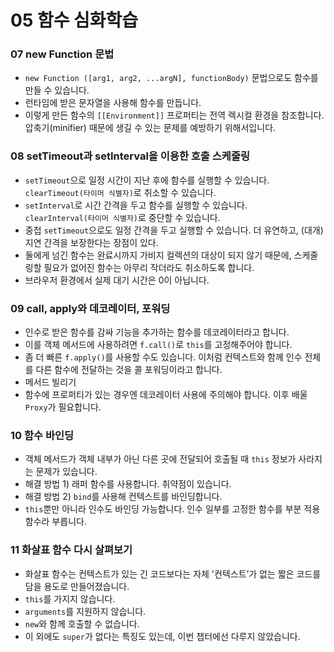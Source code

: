 # 05 함수 심화학습


### 07 new Function 문법
- `new Function ([arg1, arg2, ...argN], functionBody)` 문법으로도 함수를 만들 수 있습니다.
- 런타임에 받은 문자열을 사용해 함수를 만듭니다.
- 이렇게 만든 함수의 `[[Environment]]` 프로퍼티는 전역 렉시컬 환경을 참조합니다.
  압축기(minifier) 때문에 생길 수 있는 문제를 예방하기 위해서입니다.

### 08 setTimeout과 setInterval을 이용한 호출 스케줄링
- `setTimeout`으로 일정 시간이 지난 후에 함수를 실행할 수 있습니다.  
  `clearTimeout(타이머 식별자)`로 취소할 수 있습니다.
- `setInterval`로 시간 간격을 두고 함수를 실행할 수 있습니다.  
  `clearInterval(타이머 식별자)`로 중단할 수 있습니다.
- 중첩 `setTimeout`으로도 일정 간격을 두고 실행할 수 있습니다.
  더 유연하고, (대개) 지연 간격을 보장한다는 장점이 있다.
- 둘에게 넘긴 함수는 완료시까지 가비지 컬렉션의 대상이 되지 않기 때문에, 스케줄링할 필요가 없어진 함수는 아무리 작더라도 취소하도록 합니다.
- 브라우저 환경에서 실제 대기 시간은 0이 아닙니다.

### 09 call, apply와 데코레이터, 포워딩
- 인수로 받은 함수를 감싸 기능을 추가하는 함수를 데코레이터라고 합니다.
- 이를 객체 메서드에 사용하려면 `f.call()`로 `this`를 고정해주어야 합니다.
- 좀 더 빠른 `f.apply()`를 사용할 수도 있습니다.
  이처럼 컨텍스트와 함께 인수 전체를 다른 함수에 전달하는 것을 콜 포워딩이라고 합니다.
- 메서드 빌리기
- 함수에 프로퍼티가 있는 경우엔 데코레이터 사용에 주의해야 합니다. 이후 배울 `Proxy`가 필요합니다.

### 10 함수 바인딩
- 객체 메서드가 객체 내부가 아닌 다른 곳에 전달되어 호출될 때 `this` 정보가 사라지는 문제가 있습니다.
- 해결 방법 1) 래퍼 함수를 사용합니다. 취약점이 있습니다.
- 해결 방법 2) `bind`를 사용해 컨텍스트를 바인딩합니다.
- `this`뿐만 아니라 인수도 바인딩 가능합니다. 인수 일부를 고정한 함수를 부분 적용 함수라 부릅니다.

### 11 화살표 함수 다시 살펴보기
- 화살표 함수는 컨텍스트가 있는 긴 코드보다는 자체 '컨텍스트’가 없는 짧은 코드를 담을 용도로 만들어졌습니다.
- `this`를 가지지 않습니다.
- `arguments`를 지원하지 않습니다.
- `new`와 함께 호출할 수 없습니다.
- 이 외에도 `super`가 없다는 특징도 있는데, 이번 챕터에선 다루지 않았습니다.
